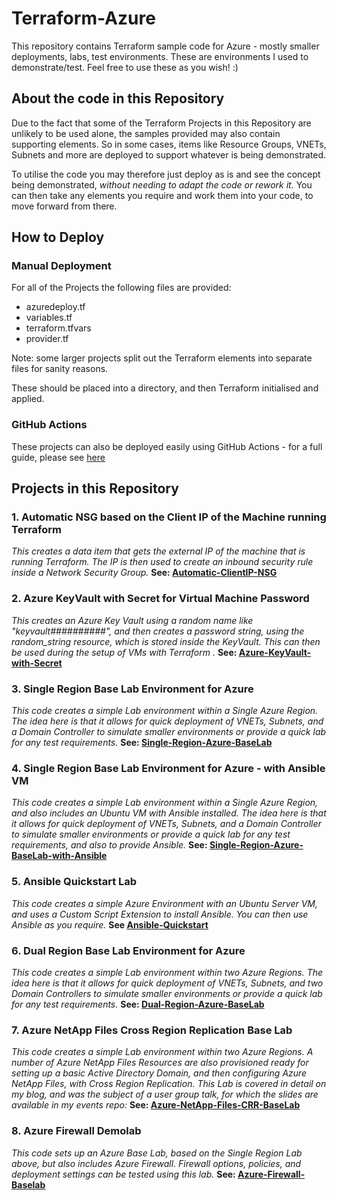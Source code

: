 # Terraform-Azure
This repository contains Terraform sample code for Azure -  mostly smaller deployments, labs, test environments. These are environments I used to demonstrate/test. Feel free to use these as you wish! :)

## About the code in this Repository

Due to the fact that some of the Terraform Projects in this Repository are unlikely to be used alone, the samples provided may also contain supporting elements. So in some cases, items like Resource Groups, VNETs, Subnets and more are deployed to support whatever is being demonstrated. 
  
To utilise the code you may therefore just deploy as is and see the concept being demonstrated,  *without needing to adapt the code or rework it.* You can then take any elements you require and work them into your code, to move forward from there. 

## How to Deploy

### Manual Deployment
 
For all of the Projects the following files are provided:

- azuredeploy.tf
- variables.tf
- terraform.tfvars
- provider.tf

Note: some larger projects split out the Terraform elements into separate files for sanity reasons. 

These should be placed into a directory, and then Terraform initialised and applied. 

### GitHub Actions

These projects can also be deployed easily using GitHub Actions - for a full guide, please see [here](https://github.com/jakewalsh90/Terraform-Azure/tree/main/GitHub-Actions-Deployment)

## Projects in this Repository

### 1. **Automatic NSG based on the Client IP of the Machine running Terraform**
*This creates a data item that gets the external IP of the machine that is running Terraform. The IP is then used to create an    inbound security rule inside a Network Security Group.* **See: [Automatic-ClientIP-NSG](https://github.com/jakewalsh90/Terraform-Azure/tree/main/Automatic-ClientIP-NSG)**

### 2. **Azure KeyVault with Secret for Virtual Machine Password**
*This creates an Azure Key Vault using a random name like "keyvault##########", and then creates a password string, using the random_string resource, which is stored inside the KeyVault. This can then be used during the setup of VMs with Terraform .* **See: [Azure-KeyVault-with-Secret](https://github.com/jakewalsh90/Terraform-Azure/tree/main/Azure-KeyVault-with-Secret)**

### 3. **Single Region Base Lab Environment for Azure**
*This code creates a simple Lab environment within a Single Azure Region. The idea here is that it allows for quick deployment of VNETs, Subnets, and a Domain Controller to simulate smaller environments or provide a quick lab for any test requirements.* **See: [Single-Region-Azure-BaseLab](https://github.com/jakewalsh90/Terraform-Azure/tree/main/Single-Region-Azure-BaseLab)**

### 4. **Single Region Base Lab Environment for Azure - with Ansible VM**
*This code creates a simple Lab environment within a Single Azure Region, and also includes an Ubuntu VM with Ansible installed. The idea here is that it allows for quick deployment of VNETs, Subnets, and a Domain Controller to simulate smaller environments or provide a quick lab for any test requirements, and also to provide Ansible.* **See: [Single-Region-Azure-BaseLab-with-Ansible](https://github.com/jakewalsh90/Terraform-Azure/tree/main/Single-Region-Azure-BaseLab-with-Ansible)**

### 5. **Ansible Quickstart Lab**
*This code creates a simple Azure Environment with an Ubuntu Server VM, and uses a Custom Script Extension to install Ansible. You can then use Ansible as you require.* **See [Ansible-Quickstart](https://github.com/jakewalsh90/Terraform-Azure/tree/main/Ansible-Quickstart)**

### 6. **Dual Region Base Lab Environment for Azure**
*This code creates a simple Lab environment within two Azure Regions. The idea here is that it allows for quick deployment of VNETs, Subnets, and two Domain Controllers to simulate smaller environments or provide a quick lab for any test requirements.* **See: [Dual-Region-Azure-BaseLab](https://github.com/jakewalsh90/Terraform-Azure/tree/main/Dual-Region-Azure-BaseLab)**

### 7. **Azure NetApp Files Cross Region Replication Base Lab**
*This code creates a simple Lab environment within two Azure Regions. A number of Azure NetApp Files Resources are also provisioned ready for setting up a basic Active Directory Domain, and then configuring Azure NetApp Files, with Cross Region Replication. This Lab is covered in detail on my blog, and was the subject of a user group talk, for which the slides are available in my events repo:* **See: [Azure-NetApp-Files-CRR-BaseLab](https://github.com/jakewalsh90/Terraform-Azure/tree/main/Azure-NetApp-Files-CRR-BaseLab)**

### 8. **Azure Firewall Demolab**
*This code sets up an Azure Base Lab, based on the Single Region Lab above, but also includes Azure Firewall. Firewall options, policies, and deployment settings can be tested using this lab.* **See: [Azure-Firewall-Baselab](https://github.com/jakewalsh90/Terraform-Azure/tree/main/Azure-Firewall-DemoLab)**
